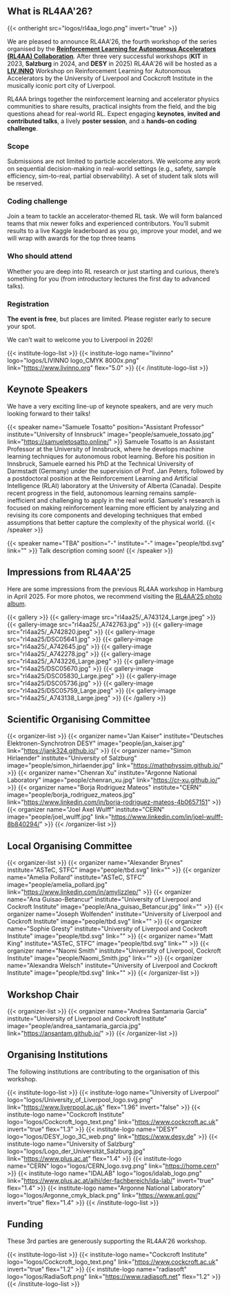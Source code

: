 ---
---

## What is RL4AA'26?

{{< ontheright src="logos/rl4aa_logo.png" invert="true" >}}

We are pleased to announce RL4AA'26, the fourth workshop of the series organised by the **[Reinforcement Learning for Autonomous Accelerators (RL4AA) Collaboration](https://rl4aa.github.io/)**. After three very successful workshops (**KIT** in 2023, **Salzburg** in 2024, and **DESY** in 2025) RL4AA'26 will be hosted as a **[LIV.INNO](https://livinno.org)** Workshop on Reinforcement Learning for Autonomous Accelerators by the University of Liverpool and Cockcroft Institute in the musically iconic port city of Liverpool.

RL4AA brings together the reinforcement learning and accelerator physics communities to share results, practical insights from the field, and the big questions ahead for real-world RL. Expect engaging **keynotes**, **invited and contributed talks**, a lively **poster session**, and a **hands-on coding challenge**.

### Scope
Submissions are not limited to particle accelerators. We welcome any work on sequential decision-making in real-world settings (e.g., safety, sample efficiency, sim-to-real, partial observability). A set of student talk slots will be reserved.

### Coding challenge
Join a team to tackle an accelerator-themed RL task. We will form balanced teams that mix newer folks and experienced contributors. You’ll submit results to a live Kaggle leaderboard as you go, improve your model, and we will wrap with awards for the top three teams

### Who should attend
Whether you are deep into RL research or just starting and curious, there’s something for you (from introductory lectures the first day to advanced talks).

### Registration
**The event is free**, but places are limited. Please register early to secure your spot.

We can’t wait to welcome you to Liverpool in 2026!

{{< institute-logo-list >}}
{{< institute-logo name="livinno" logo="logos/LIVINNO logo_CMYK 8000x.png" link="https://www.livinno.org" flex="5.0" >}}
{{< /institute-logo-list >}}

## Keynote Speakers

We have a very exciting line-up of keynote speakers, and are very much looking forward to their talks!

{{< speaker name="Samuele Tosatto" position="Assistant Professor" institute="University of Innsbruck" image="people/samuele_tossato.jpg" link="https://samueletosatto.online/" >}}
Samuele Tosatto is an Assistant Professor at the University of Innsbruck, where he develops machine learning techniques for autonomous robot learning. Before his position in Innsbruck, Samuele earned his PhD at the Technical University of Darmstadt (Germany) under the supervision of Prof. Jan Peters, followed by a postdoctoral position at the Reinforcement Learning and Artificial Intelligence (RLAI) laboratory at the University of Alberta (Canada). Despite recent progress in the field, autonomous learning remains sample-inefficient and challenging to apply in the real world. Samuele's research is focused on making reinforcement learning more efficient by analyzing and revising its core components and developing techniques that embed assumptions that better capture the complexity of the physical world.
{{< /speaker >}}

{{< speaker name="TBA" position="-" institute="-" image="people/tbd.svg" link="" >}}
Talk description coming soon!
{{< /speaker >}}

## Impressions from RL4AA'25

Here are some impressions from the previous RL4AA workshop in Hamburg in April 2025. For more photos, we recommend visiting the [RL4AA'25 photo album](https://syncandshare.desy.de/index.php/apps/photos/public/V8uIm38LZFVRfYGMmMRa6Hh32PUH431n).

{{< gallery >}}
{{< gallery-image src="rl4aa25/_A743124_Large.jpeg" >}}
{{< gallery-image src="rl4aa25/_A742763.jpg" >}}
{{< gallery-image src="rl4aa25/_A742820.jpeg" >}}
{{< gallery-image src="rl4aa25/DSC05641.jpg" >}}
{{< gallery-image src="rl4aa25/_A742645.jpg" >}}
{{< gallery-image src="rl4aa25/_A742278.jpg" >}}
{{< gallery-image src="rl4aa25/_A743226_Large.jpeg" >}}
{{< gallery-image src="rl4aa25/DSC05670.jpg" >}}
{{< gallery-image src="rl4aa25/DSC05830_Large.jpeg" >}}
{{< gallery-image src="rl4aa25/DSC05736.jpg" >}}
{{< gallery-image src="rl4aa25/DSC05759_Large.jpeg" >}}
{{< gallery-image src="rl4aa25/_A743138_Large.jpeg" >}}
{{< /gallery >}}

## Scientific Organising Committee

<!-- We are the organisers of this workshop. -->

{{< organizer-list >}}
{{< organizer name="Jan Kaiser" institute="Deutsches Elektronen-Synchrotron DESY" image="people/jan_kaiser.jpg" link="https://jank324.github.io/" >}}
{{< organizer name="Simon Hirlaender" institute="University of Salzburg" image="people/simon_hirlaender.jpg" link="https://mathphyssim.github.io/" >}}
{{< organizer name="Chenran Xu" institute="Argonne National Laboratory" image="people/chenran_xu.jpg" link="https://cr-xu.github.io/" >}}
{{< organizer name="Borja Rodriguez Mateos" institute="CERN" image="people/borja_rodriguez_mateos.jpg" link="https://www.linkedin.com/in/borja-rodriguez-mateos-4b0657151" >}}
{{< organizer name="Joel Axel Wulff" institute="CERN" image="people/joel_wulff.jpg" link="https://www.linkedin.com/in/joel-wulff-8b840294/" >}}
{{< /organizer-list >}}

## Local Organising Committee

{{< organizer-list >}}
{{< organizer name="Alexander Brynes" institute="ASTeC, STFC" image="people/tbd.svg" link="" >}}
{{< organizer name="Amelia Pollard" institute="ASTeC, STFC" image="people/amelia_pollard.jpg" link="https://www.linkedin.com/in/amylizzlep/" >}}
{{< organizer name="Ana Guisao-Betancur" institute="University of Liverpool and Cockroft Institute" image="people/Ana_guisao_Betancur.jpg" link="" >}}
{{< organizer name="Joseph Wolfenden" institute="University of Liverpool and Cockroft Institute" image="people/tbd.svg" link="" >}}
{{< organizer name="Sophie Gresty" institute="University of Liverpool and Cockroft Institute" image="people/tbd.svg" link="" >}}
{{< organizer name="Matt King" institute="ASTeC, STFC" image="people/tbd.svg" link="" >}}
{{< organizer name="Naomi Smith" institute="University of Liverpool, Cockroft Institute" image="people/Naomi_Smith.jpg" link="" >}}
{{< organizer name="Alexandra Welsch" institute="University of Liverpool and Cockroft Institute" image="people/tbd.svg" link="" >}}
{{< /organizer-list >}}

## Workshop Chair

{{< organizer-list >}}
{{< organizer name="Andrea Santamaria Garcia" institute="University of Liverpool and Cockroft Institute" image="people/andrea_santamaria_garcia.jpg" link="https://ansantam.github.io/" >}}
{{< /organizer-list >}}

## Organising Institutions

The following institutions are contributing to the organisation of this workshop.

{{< institute-logo-list >}}
{{< institute-logo name="University of Liverpool" logo="logos/University_of_Liverpool_logo.svg.png" link="https://www.liverpool.ac.uk" flex="1.96" invert="false" >}}
{{< institute-logo name="Cockcroft Institute" logo="logos/Cockcroft_logo_text.png" link="https://www.cockcroft.ac.uk" invert="true" flex="1.3" >}}
{{< institute-logo name="DESY" logo="logos/DESY_logo_3C_web.png" link="https://www.desy.de" >}}
{{< institute-logo name="University of Salzburg" logo="logos/Logo_der_Universität_Salzburg.jpg" link="https://www.plus.ac.at" flex="1.4" >}}
{{< institute-logo name="CERN" logo="logos/CERN_logo.svg.png" link="https://home.cern" >}}
{{< institute-logo name="IDALAB" logo="logos/idalab_logo.png" link="https://www.plus.ac.at/aihi/der-fachbereich/ida-lab/" invert="true" flex="1.4" >}}
{{< institute-logo name="Argonne National Laboratory" logo="logos/Argonne_cmyk_black.png" link="https://www.anl.gov/" invert="true" flex="1.4" >}}
{{< /institute-logo-list >}}

## Funding

These 3rd parties are generously supporting the RL4AA'26 workshop.

{{< institute-logo-list >}}
{{< institute-logo name="Cockcroft Institute" logo="logos/Cockcroft_logo_text.png" link="https://www.cockcroft.ac.uk" invert="true" flex="1.2" >}}
{{< institute-logo name="radiasoft" logo="logos/RadiaSoft.png" link="https://www.radiasoft.net" flex="1.2" >}}
{{< /institute-logo-list >}}
